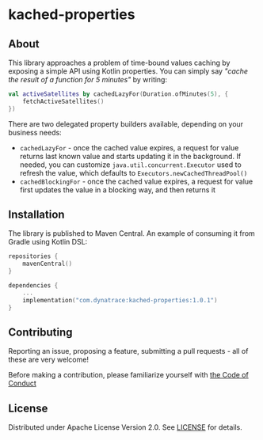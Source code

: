 # kached-properties

## About

This library approaches a problem of time-bound values caching by exposing a simple API using Kotlin properties. You can
simply say *"cache the result of a function for 5 minutes"* by writing:

```kotlin
val activeSatellites by cachedLazyFor(Duration.ofMinutes(5), {
    fetchActiveSatellites()
})
```

There are two delegated property builders available, depending on your business needs:

* `cachedLazyFor` - once the cached value expires, a request for value returns last known value and starts updating it
  in the background. If needed, you can customize `java.util.concurrent.Executor` used to refresh the value, which
  defaults to `Executors.newCachedThreadPool()`
* `cachedBlockingFor` - once the cached value expires, a request for value first updates the value in a blocking way,
  and then returns it

## Installation

The library is published to Maven Central. An example of consuming it from Gradle using Kotlin DSL:

```kotlin
repositories {
    mavenCentral()
}

dependencies {
    ...
    implementation("com.dynatrace:kached-properties:1.0.1")
}
```

## Contributing

Reporting an issue, proposing a feature, submitting a pull requests - all of these are very welcome!

Before making a contribution, please familiarize yourself with [the Code of Conduct](CODE_OF_CONDUCT.md)

## License

Distributed under Apache License Version 2.0. See [LICENSE](LICENSE) for details.
